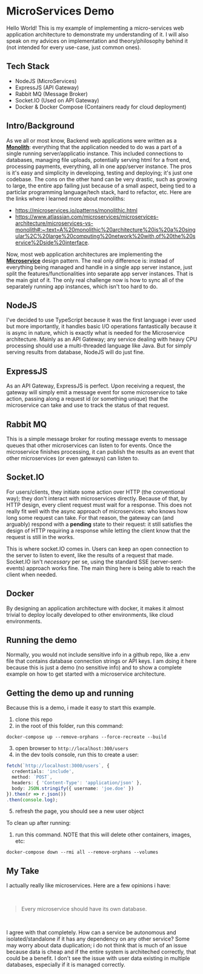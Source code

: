 # MicroServices Demo


Hello World! This is my example of implementing a micro-services web application architecture to demonstrate my understanding of it. 
I will also speak on my advices on implementation and theory/philosophy behind it (not intended for every use-case, just common ones).

## Tech Stack

* NodeJS (MicroServices)
* ExpressJS (API Gateway)
* Rabbit MQ (Message Broker)
* Socket.IO (Used on API Gateway)
* Docker & Docker Compose (Containers ready for cloud deployment)
  

## Intro/Background

As we all or most know, Backend web applications were written as a **<a href="https://microservices.io/patterns/monolithic.html">Monolith</a>**: everything that the application needed to do was a part of a single running server/applicatio instance. This included connections to databases, managing file uploads, potentially serving html for a front end, processing payments, everything, all in one app/server instance. The pros is it's easy and simplicity in developing, testing and deploying; it's just one codebase. The cons on the other hand can be very drastic, such as growing to large, the entire app failing just because of a small aspect, being tied to a particlar programming language/tech stack, hard to refactor, etc. Here are the links where i learned more about monoliths:
* https://microservices.io/patterns/monolithic.html
* https://www.atlassian.com/microservices/microservices-architecture/microservices-vs-monolith#:~:text=A%20monolithic%20architecture%20is%20a%20singular%2C%20large%20computing%20network%20with,of%20the%20service%2Dside%20interface.

Now, most web application architectures are implementing the **<a href="https://microservices.io/index.html">Microservice</a>** design pattern. The real only difference is: instead of everything being managed and handle in a single app server instance, just split the features/functionalities into separate app server instances. That is the main gist of it. The only real challenge now is how to sync all of the separately running app instances, which isn't too hard to do.


## NodeJS
I've decided to use TypeScript because it was the first language i ever used but more importantly, it handles basic I/O operations fantastically because it is async in nature, which is exactly what is needed for the Microservice architecture. Mainly as an API Gateway; any service dealing with heavy CPU processing should use a multi-threaded language like Java. But for simply serving results from database, NodeJS will do just fine.



## ExpressJS
As an API Gateway, ExpressJS is perfect. Upon receiving a request, the gateway will simply emit a message event for some microservice to take action, passing along a request id (or something unique) that the microservice can take and use to track the status of that request.

## Rabbit MQ
This is a simple message broker for routing message events to message queues that other microservices can listen to for events. Once the microservice finishes processing, it can publish the results as an event that other microservices (or even gateways) can listen to.

## Socket.IO
For users/clients, they initiate some action over HTTP (the conventional way); they don't interact with microservices directly. Because of that, by HTTP design, every client request must wait for a response. This does not really fit well with the async approach of microservices: who knows how long some request can take. For that reason, the gateway can (and arguably) respond with a **pending** state to their request: it still satisfies the design of HTTP requiring a response while letting the client know that the request is still in the works.

This is where socket.IO comes in. Users can keep an open connection to the server to listen to event, like the results of a request that made. Socket.IO isn't *necessary* per se, using the standard SSE (server-sent-events) approach works fine. The main thing here is being able to reach the client when needed.

## Docker

By designing an application architecture with docker, it makes it almost trivial to deploy locally developed to other environments, like cloud environments.


## Running the demo

Normally, you would not include sensitive info in a github repo, like a .env file that contains database connection strings or API keys. I am doing it here because this is just a demo (no sensitive info) and to show a complete example on how to get started with a microservice architecture.



## Getting the demo up and running

Because this is a demo, i made it easy to start this example.
1. clone this repo
2. in the root of this folder, run this command:
```
docker-compose up --remove-orphans --force-recreate --build
```
3. open browser to `http://localhost:300/users`
4. in the dev tools console, run this to create a user: 
```typescript
fetch(`http://localhost:3000/users`, {
  credentials: 'include', 
  method: `POST`, 
  headers: { 'Content-Type': 'application/json' }, 
  body: JSON.stringify({ username: 'joe.doe' }) 
}).then(r => r.json())
.then(console.log);
```
5. refresh the page, you should see a new user object

To clean up after running:
1. run this command. NOTE that this will delete other containers, images, etc:
```
docker-compose down --rmi all --remove-orphans --volumes
```

## My Take

I actually really like microservices. Here are a few opinions i have:

<br/>  
<blockquote>
  Every microservice should have its own database.
</blockquote>
<br/>

I agree with that completely. How can a service be autonomous and isolated/standalone if it has any dependency on any other service? Some may worry about data duplication; i do not think that is much of an issue because data is cheap and if the entire system is architeched correctly, that could be a benefit. I don't see the issue with user data existing in multiple databases, especially if it is managed correctly.
